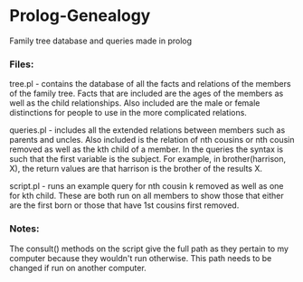 # Prolog-Genealogy
Family tree database and queries made in prolog

### Files:

  tree.pl - contains the database of all the facts and relations of the members of the family tree. Facts that are included are the ages of the members as well as the child relationships. Also included are the male or female distinctions for people to use in the more complicated relations.

  queries.pl - includes all the extended relations between members such as parents and uncles. Also included is the relation of nth cousins or nth cousin removed as well as the kth child of a member. In the queries the syntax is such that the first variable is the subject. For example, in brother(harrison, X), the return values are that harrison is the brother of the results X.

  script.pl - runs an example query for nth cousin k removed as well as one for kth child. These are both run on all members to show those that either are the first born or those that have 1st cousins first removed.
  
### Notes:

  The consult() methods on the script give the full path as they pertain to my computer because they wouldn't run otherwise. This path needs to be changed if run on another computer.
